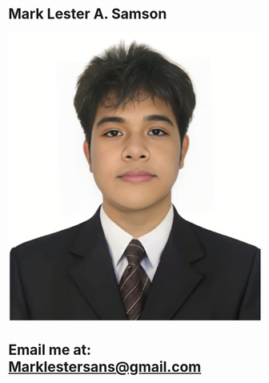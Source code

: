 # Mark Lester A. Samson
![Alt Text](https://raw.githubusercontent.com/Fiorehisui/Portfolio.github.io/a7f6b41eca4253f534ffa97a523694c9bbdef7f3/mark%20(2).jpg)
# Email me at: Marklestersans@gmail.com
